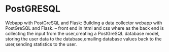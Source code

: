 # PostGRESQL
Webapp with PostGreSQL and Flask: Building a data collector webapp with PostGreSQL and Flask. – front end in html and css where as the back end is collecting the input from the user,creating a PostGreSQL database model, storing the user data to the database,emailing database values back to the user,sending statistics to the user.
